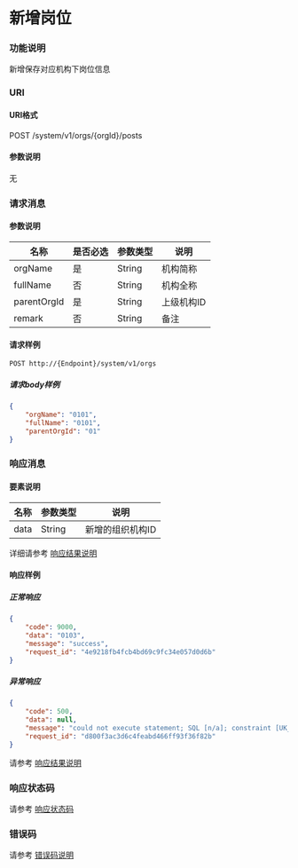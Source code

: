 # 新增岗位

### 功能说明
新增保存对应机构下岗位信息

### URI
#### URI格式  
POST /system/v1/orgs/{orgId}/posts

#### 参数说明  
无

### 请求消息
#### 参数说明  
| 名称 | 是否必选 | 参数类型 | 说明 |
| --- | --- | --- | --- |
| orgName | 是 | String | 机构简称 |
| fullName | 否 | String | 机构全称 |
| parentOrgId | 是 | String | 上级机构ID |
| remark | 否 | String | 备注 |
#### 请求样例  
```
POST http://{Endpoint}/system/v1/orgs
```
##### 请求body样例
```json
{
	"orgName": "0101",
	"fullName": "0101",
	"parentOrgId": "01"
}
```
### 响应消息
#### 要素说明
| 名称 | 参数类型 | 说明 |
| --- | --- | --- |
| data | String | 新增的组织机构ID |

详细请参考 [响应结果说明](../../../common/response/result.md#要素说明)  

#### 响应样例
##### 正常响应
```json
{
	"code": 9000,
	"data": "0103",
	"message": "success",
	"request_id": "4e9218fb4fcb4bd69c9fc34e057d0d6b"
}
```
##### 异常响应
```json
{
	"code": 500,
	"data": null,
	"message": "could not execute statement; SQL [n/a]; constraint [UK_rjjy9bmaqmpo2hna5urj15g93]; nested exception is org.hibernate.exception.ConstraintViolationException: could not execute statement",
	"request_id": "d800f3ac3d6c4feabd466ff93f36f82b"
}
```
请参考 [响应结果说明](../../../common/response/result.md#异常响应样例)

### 响应状态码
请参考 [响应状态码](../../../common/response/status.md)

### 错误码
请参考 [错误码说明](../../../common/errorCode/README.md)